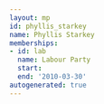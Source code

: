 ```yaml
---
layout: mp
id: phyllis_starkey
name: Phyllis Starkey
memberships:
- id: lab
  name: Labour Party
  start: 
  end: '2010-03-30'
autogenerated: true
---
```

